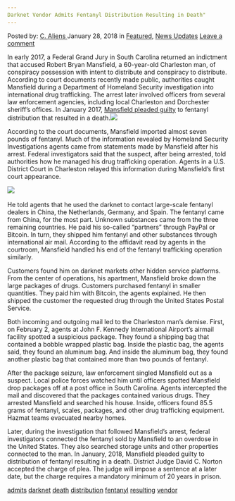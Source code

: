 ```yaml
---
Darknet Vendor Admits Fentanyl Distribution Resulting in Death"
---
```

<article class="post-listing post-24587 post type-post status-publish format-standard has-post-thumbnail hentry 
 tag-admits tag-darknet tag-death tag-distribution tag-fentanyl tag-resulting tag-vendor">
<div class="post-inner">
<span>Posted by: <a href="https://www.deepdotweb.com/author/caliens/" title="">C. Aliens </a></span>
<span>January 28, 2018</span>
<span>in <a href="https://www.deepdotweb.com/category/deepdot-news/" rel="category tag">Featured</a>, <a href="https://www.deepdotweb.com/category/news-updates/" rel="category tag">News Updates</a></span>
<span><a href="https://www.deepdotweb.com/2018/01/28/darknet-vendor-admits-fentanyl-distribution-resulting-in-death/#respond">Leave a comment</a></span>


<p>In early 2017, a Federal Grand Jury in South Carolina returned an indictment that accused Robert Bryan Mansfield, a 60-year-old Charleston man, of conspiracy possession with intent to distribute and conspiracy to distribute. According to court documents recently made public, authorities caught Mansfield during a Department of Homeland Security investigation into international drug trafficking. The arrest later involved officers from several law enforcement agencies, including local Charleston and Dorchester sheriff’s offices. In January 2017, <a href="https://www.justice.gov/usao-sc/pr/ladson-man-pleads-guilty-distribution-fentanyl-resulting-death">Mansfield pleaded guilty</a> to fentanyl distribution that resulted in a death.<img class="wp-image-24588 aligncenter" src="/imgs/2018/01/word-image-45.jpeg" srcset="/imgs/2018/01/word-image-45.jpeg 660w, /imgs/2018/01/word-image-45-300x150.jpeg 300w" sizes="(max-width: 660px) 100vw, 660px" /></p>
<p>According to the court documents, Mansfield imported almost seven pounds of fentanyl. Much of the information revealed by Homeland Security Investigations agents came from statements made by Mansfield after his arrest. Federal investigators said that the suspect, after being arrested, told authorities how he managed his drug trafficking operation. Agents in a U.S. District Court in Charleston relayed this information during Mansfield&#8217;s first court appearance.</p>
<p><img class="wp-image-24589 aligncenter" src="/imgs/2018/01/word-image-46.jpeg" srcset="/imgs/2018/01/word-image-46.jpeg 700w, /imgs/2018/01/word-image-46-300x171.jpeg 300w" sizes="(max-width: 700px) 100vw, 700px" /></p>
<p>He told agents that he used the darknet to contact large-scale fentanyl dealers in China, the Netherlands, Germany, and Spain. The fentanyl came from China, for the most part. Unknown substances came from the three remaining countries. He paid his so-called “partners” through PayPal or Bitcoin. In turn, they shipped him fentanyl and other substances through international air mail. According to the affidavit read by agents in the courtroom, Mansfield handled his end of the fentanyl trafficking operation similarly.</p>
<p>Customers found him on darknet markets other hidden service platforms. From the center of operations, his apartment, Mansfield broke down the large packages of drugs. Customers purchased fentanyl in smaller quantities. They paid him with Bitcoin, the agents explained. He then shipped the customer the requested drug through the United States Postal Service.</p>
<p>Both incoming and outgoing mail led to the Charleston man’s demise. First, on February 2, agents at John F. Kennedy International Airport&#8217;s airmail facility spotted a suspicious package. They found a shipping bag that contained a bobble wrapped plastic bag. Inside the plastic bag, the agents said, they found an aluminum bag. And inside the aluminum bag, they found another plastic bag that contained more than two pounds of fentanyl.</p>
<p>After the package seizure, law enforcement singled Mansfield out as a suspect. Local police forces watched him until officers spotted Mansfield drop packages off at a post office in South Carolina. Agents intercepted the mail and discovered that the packages contained various drugs. They arrested Mansfield and searched his house. Inside, officers found 85.5 grams of fentanyl, scales, packages, and other drug trafficking equipment. Hazmat teams evacuated nearby homes.</p>
<p>Later, during the investigation that followed Mansfield’s arrest, federal investigators connected the fentanyl sold by Mansfield to an overdose in the United States. They also searched storage units and other properties connected to the man. In January, 2018, Mansfield pleaded guilty to distribution of fentanyl resulting in a death. District Judge David C. Norton accepted the charge of plea. The judge will impose a sentence at a later date, but the charge requires a mandatory minimum of 20 years in prison.</p>
</div>
<a href="https://www.deepdotweb.com/tag/admits/" rel="tag">admits</a> <a href="https://www.deepdotweb.com/tag/darknet/" rel="tag">darknet</a> <a href="https://www.deepdotweb.com/tag/death/" rel="tag">death</a> <a href="https://www.deepdotweb.com/tag/distribution/" rel="tag">distribution</a> <a href="https://www.deepdotweb.com/tag/fentanyl/" rel="tag">fentanyl</a> <a href="https://www.deepdotweb.com/tag/resulting/" rel="tag">resulting</a> <a href="https://www.deepdotweb.com/tag/vendor/" rel="tag">vendor</a></span> <span style="display:none" class="updated">2018-01-28<a href="https://www.deepdotweb.com/author/caliens/" title="Posts by C. Aliens" rel="author">C. Aliens</a></strong></div>

